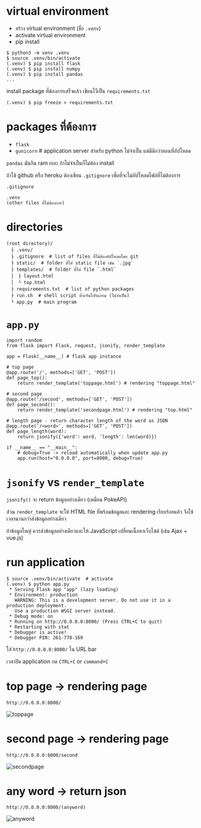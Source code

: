 # virtual environment

- สร้าง virtual environment (ชื่อ `.venv`) 
- activate virtual environment
- pip install

~~~
$ python3 -m venv .venv
$ source .venv/bin/activate
(.venv) $ pip install flask
(.venv) $ pip install numpy
(.venv) $ pip install pandas
...
~~~

install package ที่ต้องการเสร็จแล้ว เขียนไว็เป็น `requirements.txt`

~~~
(.venv) $ pip freeze > requirements.txt
~~~

# packages ที่ต้องการ

- `flask`
- `gunicorn`  # application server สำหรับ python ไม่จำเป็น แต่มีดีกว่าตอนที่อัปโหลด

`pandas` มันกิน ram เยอะ ถ้าไม่จำเป็นก็ไม่ต้อง install

ถ้าใช้ github หรือ heroku ต้องเขียน `.gitignore` เพื่อที่จะไม่อัปโหลดไฟล์ที่ไม่ต้องการ

`.gitignore`
~~~
.venv
(other files ที่ไม่ต้องการ)
~~~

# directories 

~~~
(root directory)/
　├ .venv/
　├ .gitignore  # list of files ที่ไม้ต้องอัปโหลดโดย git
　├ static/  # folder ที่ใส่ static file เช่น `.jpg`
　├ templates/  # folder ที่ใส่ file `.html` 
　│　├ layout.html
　│　└ top.html
　├ requirements.txt  # list of python packages
　├ run.sh  # shell script ที่จะรันโปรแกรม (ไม่จำเป็น)
　└ app.py  # main program
~~~

# `app.py`

~~~python:
import random
from flask import Flask, request, jsonify, render_template

app = Flask(__name__) # flask app instance

# top page
@app.route('/', methods=['GET', 'POST'])
def page_top():
    return render_template('toppage.html') # rendering "toppage.html"

# second page
@app.route('/second', methods=['GET', 'POST'])
def page_second():
    return render_template('secondpage.html') # rendering "top.html"

# length page - return character length of the word as JSON
@app.route('/<word>', methods=['GET', 'POST'])
def page_length(word):
    return jsonify({'word': word, 'length': len(word)})

if __name__ == "__main__":
    # debug=True -> reload automatically when update app.py
    app.run(host="0.0.0.0", port=8000, debug=True)
~~~

# `jsonify` vs `render_template`

`jsonify()` จะ return ข้อมูลอย่างเดียว (เหมือน PokeAPI) 

ส่วน `render_template` จะให้ HTML file ที่พร้อมข้อมูลและ rendering เรียบร้อยแล้ว จึงใช้เวลานานกว่าส่งข้อมูลอย่างเดียว

ถ้าข้อมูลใหญ่ ควรส่งข้อมูลอย่างเดียวและให้ JavaScript เปลี่ยนเนื้อหาเว็บไซต์ (เช่น Ajax + vue.js)

# run application

~~~
$ source .venv/bin/activate  # activate 
(.venv) $ python app.py
 * Serving Flask app "app" (lazy loading)
 * Environment: production
   WARNING: This is a development server. Do not use it in a production deployment.
   Use a production WSGI server instead.
 * Debug mode: on
 * Running on http://0.0.0.0:8000/ (Press CTRL+C to quit)
 * Restarting with stat
 * Debugger is active!
 * Debugger PIN: 261-778-169
~~~

ใส่ `http://0.0.0.0:8000/` ใน URL bar 

เวลาปิด application กด `CTRL+C` or `command+C`

# top page -> rendering page 

`http://0.0.0.0:8000/`

![toppage](https://user-images.githubusercontent.com/44984892/111415872-61cfbf80-8715-11eb-90f4-d711cbe3f5cd.png)

# second page -> rendering page 

`http://0.0.0.0:8000/second`

![secondpage](https://user-images.githubusercontent.com/44984892/111415871-61372900-8715-11eb-9e92-31f8201aa528.png)

# any word -> return json 

`http://0.0.0.0:8000/(anyword)`

![anyword](https://user-images.githubusercontent.com/44984892/111415865-5ed4cf00-8715-11eb-967d-e5b24db1ee7b.png)
